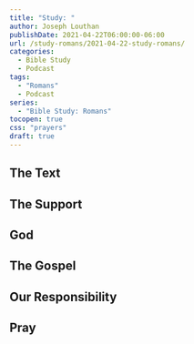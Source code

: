 ```yaml
---
title: "Study: "
author: Joseph Louthan
publishDate: 2021-04-22T06:00:00-06:00
url: /study-romans/2021-04-22-study-romans/
categories:
  - Bible Study
  - Podcast
tags:
  - "Romans"
  - Podcast
series:
  - "Bible Study: Romans"
tocopen: true
css: "prayers"
draft: true
---
```

## The Text

## The Support

## God

## The Gospel

## Our Responsibility

## Pray

<div style="font-variant: small-caps;">

</div>

```text

```
